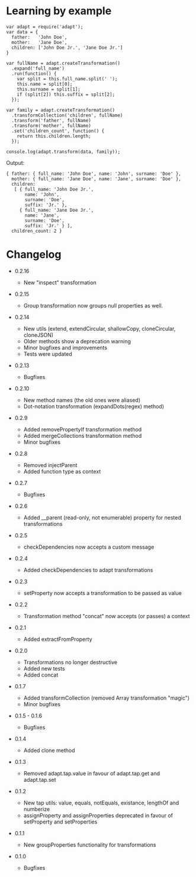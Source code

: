 Learning by example
===================

```
var adapt = require('adapt');
var data = {
  father:   'John Doe',
  mother:   'Jane Doe',
  children: ['John Doe Jr.', 'Jane Doe Jr.']
}

var fullName = adapt.createTransformation()
  .expand('full_name')
  .run(function() {
    var split = this.full_name.split(' ');
    this.name = split[0];
    this.surname = split[1];
    if (split[2]) this.suffix = split[2];
  });

var family = adapt.createTransformation()
  .transformCollection('children', fullName)
  .transform('father', fullName)
  .transform('mother', fullName)
  .set('children_count', function() {
    return this.children.length;
  });

console.log(adapt.transform(data, family));
```

Output:

```
{ father: { full_name: 'John Doe', name: 'John', surname: 'Doe' },
  mother: { full_name: 'Jane Doe', name: 'Jane', surname: 'Doe' },
  children: 
   [ { full_name: 'John Doe Jr.',
       name: 'John',
       surname: 'Doe',
       suffix: 'Jr.' },
     { full_name: 'Jane Doe Jr.',
       name: 'Jane',
       surname: 'Doe',
       suffix: 'Jr.' } ],
  children_count: 2 }

```

Changelog
=========
* 0.2.16
  * New "inspect" transformation

* 0.2.15
  * Group transformation now groups null properties as well.

* 0.2.14
  * New utils (extend, extendCircular, shallowCopy, cloneCircular, cloneJSON)
  * Older methods show a deprecation warning
  * Minor bugfixes and improvements
  * Tests were updated

* 0.2.13
  * Bugfixes

* 0.2.10
  * New method names (the old ones were aliased)
  * Dot-notation transformation (expandDots(regex) method)

* 0.2.9
  * Added removePropertyIf transformation method
  * Added mergeCollections transformation method
  * Minor bugfixes

* 0.2.8
  * Removed injectParent
  * Added function type as context

* 0.2.7
  * Bugfixes

* 0.2.6
  * Added __parent (read-only, not enumerable) property for nested transformations

* 0.2.5
  * checkDependencies now accepts a custom message

* 0.2.4
  * Added checkDependencies to adapt transformations

* 0.2.3
  * setProperty now accepts a transformation to be passed as value

* 0.2.2
  * Transformation method "concat" now accepts (or passes) a context

* 0.2.1
  * Added extractFromProperty

* 0.2.0 
  *	Transformations no longer destructive
  * Added new tests
  * Added concat

* 0.1.7 
  *	Added transformCollection (removed Array transformation "magic")
  * Minor bugfixes

* 0.1.5 - 0.1.6
  * Bugfixes

* 0.1.4
  * Added clone method

* 0.1.3
  * Removed adapt.tap.value in favour of adapt.tap.get and adapt.tap.set

* 0.1.2
  * New tap utils: value, equals, notEquals, existance, lengthOf and numberize
  * assignProperty and assignProperties deprecated in favour of setProperty and setProperties

* 0.1.1
  * New groupProperties functionality for transformations

* 0.1.0
  * Bugfixes
